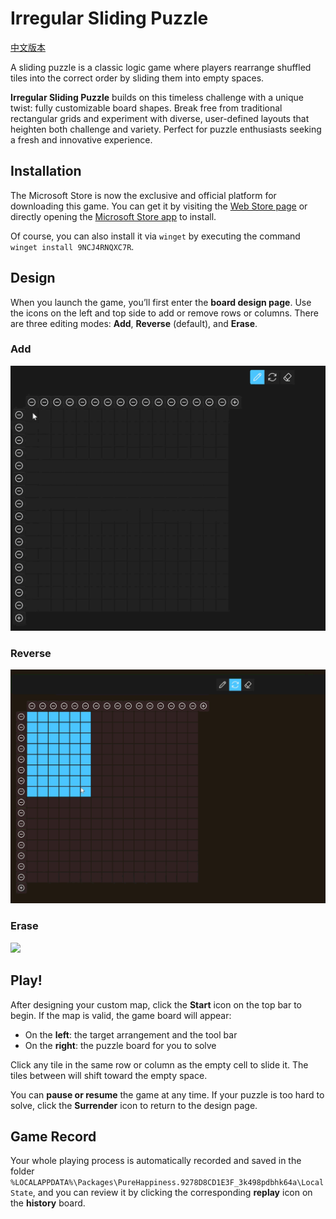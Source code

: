 # Irregular Sliding Puzzle

[中文版本](./README_zh.md)

A sliding puzzle is a classic logic game where players rearrange shuffled tiles into the correct order by sliding them into empty spaces.

**Irregular Sliding Puzzle** builds on this timeless challenge with a unique twist: fully customizable board shapes. Break free from traditional rectangular grids and experiment with diverse, user-defined layouts that heighten both challenge and variety. Perfect for puzzle enthusiasts seeking a fresh and innovative experience.

## Installation

The Microsoft Store is now the exclusive and official platform for downloading this game. You can get it by visiting the [Web Store page](https://apps.microsoft.com/detail/9NCJ4RNQXC7R) or directly opening the [Microsoft Store app](ms-windows-store://pdp/?productid=9NCJ4RNQXC7R) to install.

Of course, you can also install it via `winget` by executing the command `winget install 9NCJ4RNQXC7R`.

## Design

When you launch the game, you’ll first enter the **board design page**. Use the icons on the left and top side to add or remove rows or columns. There are three editing modes: **Add**, **Reverse** (default), and **Erase**.

### Add

![](Irregular%20Sliding%20Puzzle/Assets/add.gif)

### Reverse

![](Irregular%20Sliding%20Puzzle/Assets/reverse.gif)

### Erase

![](Irregular%20Sliding%20Puzzle/Assets/erase.gif)

## Play!

After designing your custom map, click the **Start** icon on the top bar to begin. If the map is valid, the game board will appear:

- On the **left**: the target arrangement and the tool bar
- On the **right**: the puzzle board for you to solve

Click any tile in the same row or column as the empty cell to slide it. The tiles between will shift toward the empty space.

You can **pause or resume** the game at any time. If your puzzle is too hard to solve, click the **Surrender** icon to return to the design page.

## Game Record

Your whole playing process is automatically recorded and saved in the folder `%LOCALAPPDATA%\Packages\PureHappiness.9278D8CD1E3F_3k498pdbhk64a\LocalState`, and you can review it by clicking the corresponding **replay** icon on the **history** board.